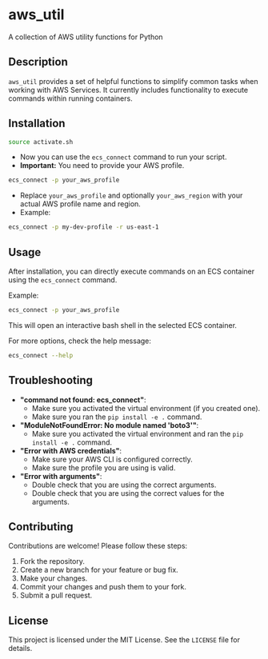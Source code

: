 # aws_util

A collection of AWS utility functions for Python

## Description

`aws_util` provides a set of helpful functions to simplify common tasks when
working with AWS  Services. It currently includes functionality to execute
commands within running containers.

## Installation

```bash
source activate.sh 
```

* Now you can use the `ecs_connect` command to run your script.
* **Important:** You need to provide your AWS profile.

```bash
ecs_connect -p your_aws_profile
```

* Replace `your_aws_profile` and optionally `your_aws_region` with your actual AWS profile name and region.
* Example:

```bash
ecs_connect -p my-dev-profile -r us-east-1
```

## Usage

After installation, you can directly execute commands on an ECS container using the `ecs_connect` command.

Example:

```bash
ecs_connect -p your_aws_profile
```

This will open an interactive bash shell in the selected ECS container.

For more options, check the help message:

```bash
ecs_connect --help
```

## Troubleshooting

* **"command not found: ecs_connect"**:
    * Make sure you activated the virtual environment (if you created one).
    * Make sure you ran the `pip install -e .` command.
* **"ModuleNotFoundError: No module named 'boto3'"**:
    * Make sure you activated the virtual environment and ran the `pip install -e .` command.
* **"Error with AWS credentials"**:
    * Make sure your AWS CLI is configured correctly.
    * Make sure the profile you are using is valid.
* **"Error with arguments"**:
    * Double check that you are using the correct arguments.
    * Double check that you are using the correct values for the arguments.

## Contributing

Contributions are welcome! Please follow these steps:

1.  Fork the repository.
2.  Create a new branch for your feature or bug fix.
3.  Make your changes.
4.  Commit your changes and push them to your fork.
5.  Submit a pull request.

## License

This project is licensed under the MIT License. See the `LICENSE` file for details.


